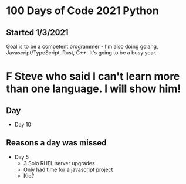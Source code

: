 # 100 Days of Code 2021 Python 
## Started 1/3/2021

Goal is to be a competent programmer - I'm also doing golang, Javascript/TypeScript, Rust, C++. It's going to be a busy year. 

# F Steve who said I can't learn more than one language. I will show him!


## Day #
- Day 10

## Reasons a day was missed
- Day 5
  - 3 Solo RHEL server upgrades
  - Only had time for a javascript project
  - Kid?

  
